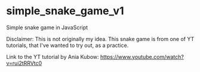 # simple_snake_game_v1
Simple snake game in JavaScript

Disclaimer: This is not originally my idea. This snake game is from one of YT tutorials, that I've wanted to try out, as a practice.


Link to the YT tutorial by Ania Kubow: https://www.youtube.com/watch?v=rui2tRRVtc0
